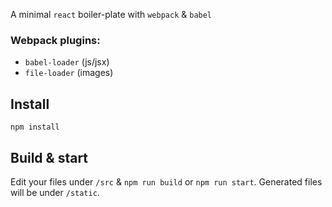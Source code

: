 A minimal `react` boiler-plate with `webpack` & `babel`

### Webpack plugins:
* `babel-loader` (js/jsx)
* `file-loader` (images)

## Install

`npm install`

## Build & start

Edit your files under `/src` & `npm run build` or `npm run start`.
Generated files will be under `/static`.
